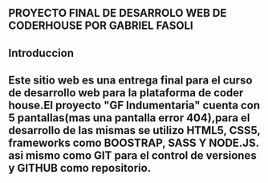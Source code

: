 PROYECTO FINAL DE DESARROLO WEB DE CODERHOUSE POR GABRIEL FASOLI
-----------------------------------------------------------------
Introduccion 
-
Este sitio web es una entrega final para el curso de desarrollo web para la plataforma de coder house.El proyecto "GF Indumentaria" cuenta con 5 pantallas(mas una pantalla error 404),para el desarrollo de las mismas se utilizo HTML5, CSS5, frameworks como BOOSTRAP, SASS Y NODE.JS. asi mismo como GIT para el control de versiones y GITHUB como repositorio.
-
